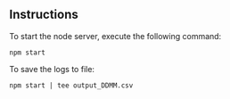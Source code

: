 ## Instructions

To start the node server, execute the following command:

```
npm start
```

To save the logs to file:
```
npm start | tee output_DDMM.csv
```

